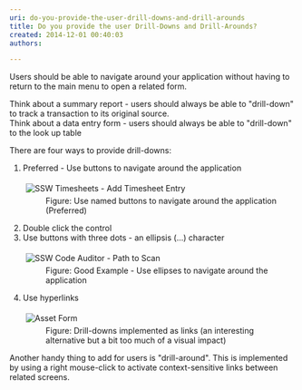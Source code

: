 ```yaml
---
uri: do-you-provide-the-user-drill-downs-and-drill-arounds
title: Do you provide the user Drill-Downs and Drill-Arounds?
created: 2014-12-01 00:40:03
authors:

---
```





<span class='intro'> <p>Users should be able to navigate around your application without having to return to the main menu to open a related form.</p><p>Think about a summary report - users should always be able to &quot;drill-down&quot; to track a transaction to its original source.<br>
                   Think about a data entry form - users should always be able to &quot;drill-down&quot; to the look up table</p> </span>

<p>There are four ways to provide drill-downs&#58;</p><ol><li>Preferred - Use buttons to navigate around the application 
      <dl class="image"><dt>
            <img alt="SSW Timesheets - Add Timesheet Entry" src="http&#58;//www.ssw.com.au/ssw/Standards/Rules/Images/DrillDownDrillAround.gif" style="margin&#58;5px;" />
         </dt><dd>Figure&#58; Use named buttons to navigate around the application (Preferred)</dd></dl></li><li>Double click the control</li><li>Use buttons with three dots - an ellipsis (...) character 
      <dl class="goodImage"><dt>
            <img alt="SSW Code Auditor - Path to Scan" src="http&#58;//www.ssw.com.au/ssw/Standards/Rules/Images/CodeAuditorEllipses.gif" style="margin&#58;5px;" />
         </dt><dd>Figure&#58; Good Example - Use ellipses to navigate around the application</dd></dl></li><li>Use hyperlinks 
      <dl class="image"><dt>
            <img alt="Asset Form" src="http&#58;//www.ssw.com.au/ssw/Standards/Rules/Images/AssetForm.png" style="margin&#58;5px;" />
         </dt><dd>Figure&#58; Drill-downs implemented as links (an interesting alternative but a bit too much of a visual impact)</dd></dl></li></ol><p>Another handy thing to add for users is &quot;drill-around&quot;. This is implemented by using a right mouse-click to activate context-sensitive links between related screens.</p>


